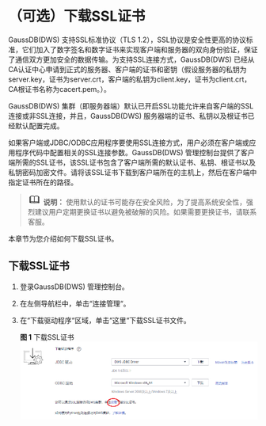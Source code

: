 # （可选）下载SSL证书<a name="dws_01_0083"></a>

GaussDB\(DWS\) 支持SSL标准协议（TLS 1.2），SSL协议是安全性更高的协议标准，它们加入了数字签名和数字证书来实现客户端和服务器的双向身份验证，保证了通信双方更加安全的数据传输。为支持SSL连接方式，GaussDB\(DWS\) 已经从CA认证中心申请到正式的服务器、客户端的证书和密钥（假设服务器的私钥为server.key，证书为server.crt，客户端的私钥为client.key，证书为client.crt，CA根证书名称为cacert.pem。）。

GaussDB\(DWS\) 集群（即服务器端）默认已开启SSL功能允许来自客户端的SSL连接或非SSL连接，并且，GaussDB\(DWS\) 服务器端的证书、私钥以及根证书已经默认配置完成。

如果客户端或JDBC/ODBC应用程序要使用SSL连接方式，用户必须在客户端或应用程序代码中配置相关的SSL连接参数。GaussDB\(DWS\) 管理控制台提供了客户端所需的SSL证书，该SSL证书包含了客户端所需的默认证书、私钥、根证书以及私钥密码加密文件。请将该SSL证书下载到客户端所在的主机上，然后在客户端中指定证书所在的路径。

>![](public_sys-resources/icon-note.gif) **说明：** 
>使用默认的证书可能存在安全风险，为了提高系统安全性，强烈建议用户定期更换证书以避免被破解的风险。如果需要更换证书，请联系客服。

本章节为您介绍如何下载SSL证书。

## 下载SSL证书<a name="section76342240557"></a>

1.  登录GaussDB\(DWS\) 管理控制台。
2.  在左侧导航栏中，单击“连接管理“。
3.  在“下载驱动程序“区域，单击“这里“下载SSL证书文件。

    **图 1**  下载SSL证书<a name="fig6639466014"></a>  
    ![](figures/下载SSL证书.png "下载SSL证书")


